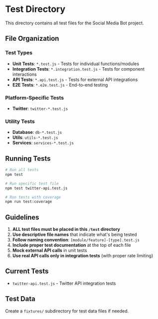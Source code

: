 # Test Directory

This directory contains all test files for the Social Media Bot project.

## File Organization

### Test Types
- **Unit Tests**: `*.test.js` - Tests for individual functions/modules
- **Integration Tests**: `*.integration.test.js` - Tests for component interactions
- **API Tests**: `*.api.test.js` - Tests for external API integrations
- **E2E Tests**: `*.e2e.test.js` - End-to-end testing

### Platform-Specific Tests
- **Twitter**: `twitter-*.test.js`

### Utility Tests
- **Database**: `db-*.test.js`
- **Utils**: `utils-*.test.js`
- **Services**: `services-*.test.js`

## Running Tests

```bash
# Run all tests
npm test

# Run specific test file
npm test twitter-api.test.js

# Run tests with coverage
npm run test:coverage
```

## Guidelines

1. **ALL test files must be placed in this `/test` directory**
2. **Use descriptive file names** that indicate what's being tested
3. **Follow naming convention**: `[module/feature]-[type].test.js`
4. **Include proper test documentation** at the top of each file
5. **Mock external API calls** in unit tests
6. **Use real API calls only in integration tests** (with proper rate limiting)

## Current Tests

- `twitter-api.test.js` - Twitter API integration tests

## Test Data

Create a `fixtures/` subdirectory for test data files if needed.
